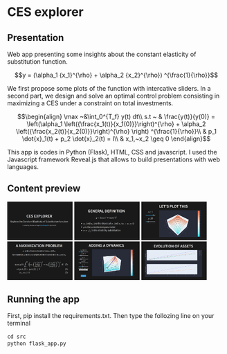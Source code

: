 # CES explorer

## Presentation

Web app presenting some insights about the constant elasticity of substitution function.

```math
y = (\alpha_1 {x_1}^{\rho} + \alpha_2 {x_2}^{\rho}) ^{\frac{1}{\rho}}
```

We first propose some plots of the function with intercative sliders.
In a second part, we design and solve an optimal control problem consisting in maximizing a CES under a constraint on total investments.

```math
\begin{align}
\max ~&\int_0^{T_f} y(t) dt\\
    s.t ~ & \frac{y(t)}{y(0)} = \left(\alpha_1 \left({\frac{x_1(t)}{x_1(0)}}\right)^{\rho} + \alpha_2
    \left({\frac{x_2(t)}{x_2(0)}}\right)^{\rho} \right) ^{\frac{1}{\rho}}\\
    & p_1 \dot{x}_1(t) + p_2 \dot{x}_2(t) = I\\
    & x_1,~x_2 \geq 0
\end{align}
```

This app is codes in Python (Flask), HTML, CSS and javascript. I used the Javascript framework Reveal.js that allows to build presentations with web languages.

## Content preview

<img src="slides/slide-1.png" width="30%"> <img src="slides/slide-2.png" width="30%"> <img src="slides/slide-3.png" width="30%">
<img src="slides/slide-5.png" width="30%"> <img src="slides/slide-6.png" width="30%"> <img src="slides/slide-6b.png" width="30%">

## Running the app

First, pip install the requirements.txt. Then type the follozing line on your terminal

```{bash}
cd src
python flask_app.py
```

